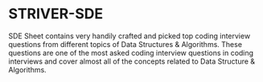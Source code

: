# STRIVER-SDE
SDE Sheet contains very handily crafted and picked top coding interview questions from different topics of Data Structures &amp; Algorithms. These questions are one of the most asked coding interview questions in coding interviews and cover almost all of the concepts related to Data Structure &amp; Algorithms. 
